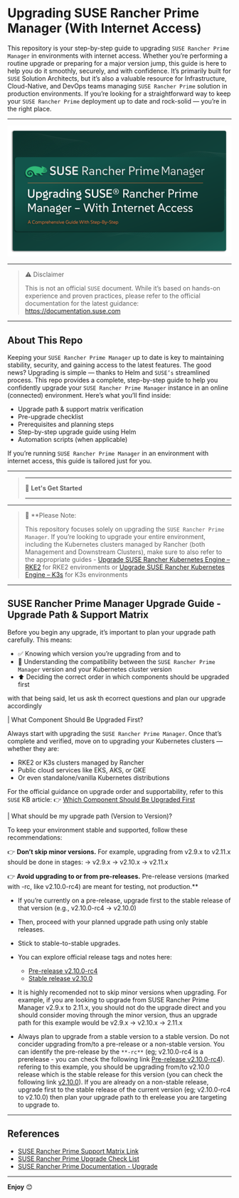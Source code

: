 # Upgrading SUSE Rancher Prime Manager (With Internet Access)

This repository is your step-by-step guide to upgrading `SUSE Rancher Prime Manager` in environments with internet access. Whether you’re performing a routine upgrade or preparing for a major version jump, this guide is here to help you do it smoothly, securely, and with confidence. It’s primarily built for `SUSE` Solution Architects, but it’s also a valuable resource for Infrastructure, Cloud-Native, and DevOps teams managing `SUSE Rancher Prime` solution in production environments. If you’re looking for a straightforward way to keep your `SUSE Rancher Prime`  deployment up to date and rock-solid — you’re in the right place.

---

<p align="center">
    <img src="Images/Rancher-Logo.png">
</p>

---

> ⚠️ Disclaimer
>
> This is not an official `SUSE` document. While it’s based on hands-on experience and proven practices, please refer to the official documentation for the latest guidance: https://documentation.suse.com

---

## About This Repo

Keeping your `SUSE Rancher Prime Manager` up to date is key to maintaining stability, security, and gaining access to the latest features. The good news? Upgrading is simple — thanks to Helm and `SUSE’s` streamlined process. This repo provides a complete, step-by-step guide to help you confidently upgrade your `SUSE Rancher Prime Manager` instance in an online (connected) environment. Here’s what you’ll find inside:
- Upgrade path & support matrix verification
- Pre-upgrade checklist
- Prerequisites and planning steps
- Step-by-step upgrade guide using Helm
- Automation scripts (when applicable)

If you’re running `SUSE Rancher Prime Manager` in an environment with internet access, this guide is tailored just for you.

---

> _________________________     
>     
> 🚀 **Let's Get Started** 
>     
> _________________________

---

> 📝 **Please Note:
>
> This repository focuses solely on upgrading the `SUSE Rancher Prime Manager`. If you’re looking to upgrade your entire environment, including the Kubernetes clusters managed by Rancher (both Management and Downstream Clusters), make sure to also refer to the appropriate guides - [Upgrade SUSE Rancher Kubernetes Engine – RKE2](/4-Upgrade/SUSE-Kubernetes-Engine-RKE2/) for RKE2 environments or [Upgrade SUSE Rancher Kubernetes Engine – K3s](/4-Upgrade/SUSE-Kubernetes-Engine-K3S/) for K3s environments

---

## SUSE Rancher Prime Manager Upgrade Guide - Upgrade Path & Support Matrix


Before you begin any upgrade, it’s important to plan your upgrade path carefully. This means:
- ✅ Knowing which version you’re upgrading from and to
- 🔄 Understanding the compatibility between the `SUSE Rancher Prime Manager` version and your Kubernetes cluster version
- ⬆️ Deciding the correct order in which components should be upgraded first

with that being said, let us ask th ecorrect questions and plan our upgrade accordingly

| What Component Should Be Upgraded First?

Always start with upgrading the `SUSE Rancher Prime Manager`. Once that’s complete and verified, move on to upgrading your Kubernetes clusters — whether they are:
- RKE2 or K3s clusters managed by Rancher
- Public cloud services like EKS, AKS, or GKE
- Or even standalone/vanilla Kubernetes distributions

For the official guidance on upgrade order and supportability, refer to this `SUSE` KB article: 👉 [Which Component Should Be Upgraded First](https://www.suse.com/support/kb/doc/?id=000020061)

| What should be my upgrade path (Version to Version)? 

To keep your environment stable and supported, follow these recommendations:

👉 **Don’t skip minor versions.**
For example, upgrading from v2.9.x to v2.11.x should be done in stages:
→ v2.9.x → v2.10.x → v2.11.x

👉 **Avoid upgrading to or from pre-releases.**
Pre-release versions (marked with -rc, like v2.10.0-rc4) are meant for testing, not production.**
- If you’re currently on a pre-release, upgrade first to the stable release of that version (e.g., v2.10.0-rc4 → v2.10.0)
- Then, proceed with your planned upgrade path using only stable releases.
- Stick to stable-to-stable upgrades.
- You can explore official release tags and notes here:
  - [Pre-release v2.10.0-rc4](https://github.com/rancher/rancher/releases/tag/v2.10.0-rc4)
  - [Stable release v2.10.0](https://github.com/rancher/rancher/releases/tag/v2.10.0)



- It is highly recomended not to skip minor versions when upgrading. For example, if you are looking to upgrade from SUSE Rancher Prime Manager v2.9.x to 2.11.x, you should not do the upgrade direct and you should consider moving through the minor version, thus an upgrade path for this example would be v2.9.x -> v2.10.x -> 2.11.x
- Always plan to upgrade from a stable version to a stable version. Do not concider upgrading from/to a pre-release or a non-stable version. You can identify the pre-release by the `**-rc**` (eg; v2.10.0-rc4 is a prerelease - you can check the following link [Pre-release v2.10.0-rc4](https://github.com/rancher/rancher/releases/tag/v2.10.0-rc4)). refering to this example, you should be upgrading from/to v2.10.0 release which is the stable release for this version (you can check the following link [v2.10.0](https://github.com/rancher/rancher/releases/tag/v2.10.0)). If you are already on a non-stable release, upgrade first to the stable release of the current version (eg; v2.10.0-rc4 to v2.10.0) then plan your upgrade path to th erelease you are targeting to upgrade to.

---

## References

- [SUSE Rancher Prime Support Matrix Link](https://www.suse.com/suse-rancher/support-matrix/all-supported-versions/rancher-v2-10-2/)
- [SUSE Rancher Prime Upgrade Check List](https://www.suse.com/support/kb/doc/?id=000020061)
- [SUSE Rancher Prime Documentation - Upgrade](https://documentation.suse.com/cloudnative/rancher-manager/latest/en/installation-and-upgrade/upgrades.html)

---

**Enjoy** :blush:


